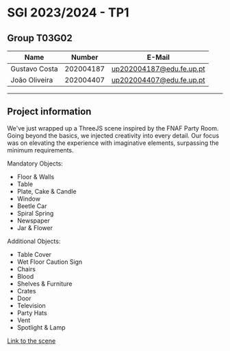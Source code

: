 # SGI 2023/2024 - TP1
## Group T03G02
| Name             | Number    | E-Mail             |
| ---------------- | --------- | ------------------ |
| Gustavo Costa         | 202004187 | up202004187@edu.fe.up.pt                |
| João Oliveira         | 202004407 | up202004407@edu.fe.up.pt               |
----
## Project information
We've just wrapped up a ThreeJS scene inspired by the FNAF Party Room. Going beyond the basics, we injected creativity into every detail. Our focus was on elevating the experience with imaginative elements, surpassing the minimum requirements.

Mandatory Objects:
- Floor & Walls
- Table
- Plate, Cake & Candle
- Window
- Beetle Car
- Spiral Spring
- Newspaper
- Jar & Flower

Additional Objects:
- Table Cover
- Wet Floor Caution Sign
- Chairs
- Blood
- Shelves & Furniture
- Crates
- Door
- Television
- Party Hats
- Vent
- Spotlight & Lamp

 <a href="127.0.0.1:5500">Link to the scene</a>